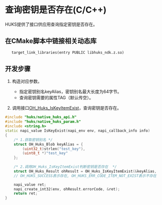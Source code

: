 # 查询密钥是否存在(C/C++)


HUKS提供了接口供应用查询指定密钥是否存在。

## 在CMake脚本中链接相关动态库
```txt
   target_link_libraries(entry PUBLIC libhuks_ndk.z.so)
```

## 开发步骤

1. 构造对应参数。
   - 指定密钥别名keyAlias，密钥别名最大长度为64字节。
   - 查询密钥需要的属性TAG（默认传空）。

2. 调用接口[OH_Huks_IsKeyItemExist](../../reference/apis-universal-keystore-kit/_huks_key_api.md#oh_huks_iskeyitemexist)，查询密钥是否存在。

```c++
#include "huks/native_huks_api.h"
#include "huks/native_huks_param.h"
#include <string.h>
static napi_value IsKeyExist(napi_env env, napi_callback_info info)
{
    /* 1.获取密钥别名 */
    struct OH_Huks_Blob keyAlias = {
        (uint32_t)strlen("test_key"),
        (uint8_t *)"test_key"
    };
    
    /* 2.调用OH_Huks_IsKeyItemExist判断密钥是否存在  */
    struct OH_Huks_Result ohResult = OH_Huks_IsKeyItemExist(&keyAlias, nullptr);
    // OH_HUKS_SUCCESS表示存在, OH_HUKS_ERR_CODE_ITEM_NOT_EXIST表示不存在

    napi_value ret;
    napi_create_int32(env, ohResult.errorCode, &ret);
    return ret;
}
```
